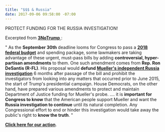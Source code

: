 ```yaml
---
title: "$$$ & Russia"
date: 2017-09-06 09:58:00 -07:00
---
```


PROTECT FUNDING FOR THE RUSSIA INVESTIGATION!

Excerpted from [**3NoTrump** ](http://www.3notrump.org/):

"  As the **September 30th** deadline looms for Congress to pass a **[2018 federal budget](https://www.washingtonpost.com/politics/house-gop-unveils-budget-plan-that-attaches-major-spending-cuts-to-coming-tax-reform-bill/2017/07/18/6e68b679-c63a-4dd1-a3da-e191636946ad_story.html?utm_term=.dbb462ce2c84)** and spending package, some lawmakers are taking advantage of these urgent, must-pass bills by adding **controversial, hyper-partisan amendments** to them. One such amendment comes from **Rep. Ron DeSantis (R-FL)**. His proposal would **defund [Mueller's independent Russia investigation](http://www.npr.org/2017/08/11/542629755/mueller-turns-up-the-heat-with-unusual-search-warrant-in-russia-probe)** 6 months after passage of the bill and prohibit the investigators from looking into any matters that occurred prior to June 2015, the start of Trump's presidential campaign. House Democrats, on the other hand, have prepared various amendments to protect and maintain Department of Justice funding for Mueller's probe.  .... it is **important for Congress to know** that the American people support Mueller and want the **Russia investigation to continue** until its natural completion. Any Congressional effort to end or hinder this investigation would take away the public's right to **know the truth**.  "

[**Click here for our action**](https://5calls.org/issue/receMSMXjAirR1H3o?utm_source=3NoTrump&utm_campaign=73638a9202-EMAIL_CAMPAIGN_2017_09_05&utm_medium=email&utm_term=0_f88185aec7-73638a9202-76580211).
